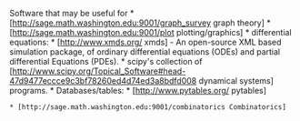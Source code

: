 Software that may be useful  for
    * [http://sage.math.washington.edu:9001/graph_survey graph theory]
    * [http://sage.math.washington.edu:9001/plot plotting/graphics]
    * differential equations:
      * [http://www.xmds.org/ xmds] - An open-source XML based simulation package, of ordinary differential equations (ODEs) and partial differential Equations (PDEs).
      * scipy's collection of [http://www.scipy.org/Topical_Software#head-47d9477eccce9c3bf78260ed4d74ed3a8bdfd008 dynamical systems] programs.
    * Databases/tables:
      * [http://www.pytables.org/ pytables]

    * [http://sage.math.washington.edu:9001/combinatorics Combinatorics]
